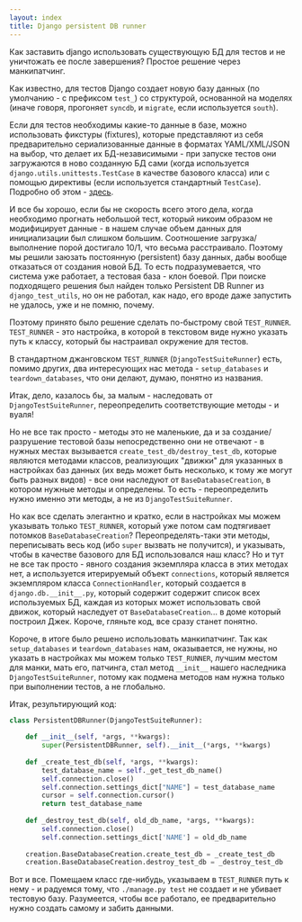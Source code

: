 ```yaml
---
layout: index
title: Django persistent DB runner
---
```


Как заставить django использовать существующую БД для тестов и не
уничтожать ее после завершения? Простое решение через манкипатчинг.

Как известно, для тестов Django создает новую базу данных (по умолчанию - с
префиксом `test_`) со структурой, основанной на моделях (иначе говоря, прогоняет
`syncdb`, и `migrate`, если используется `south`).

Если для тестов необходимы какие-то данные в базе, можно использовать фикстуры
(fixtures), которые представляют из себя предварительно сериализованные данные в
форматах YAML/XML/JSON на выбор, что делает их БД-независимыми - при запуске
тестов они загружаются в ново созданную БД сами (когда используется
`django.utils.unittests.TestCase` в качестве базового класса) или с помощью
директивы (если используется стандартный `TestCase`). Подробно об этом -
[здесь](https://docs.djangoproject.com/en/dev/topics/testing/).

И все бы хорошо, если бы не скорость всего этого дела, когда необходимо прогнать
небольшой тест, который никоим образом не модифицирует данные - в нашем случае
объем данных для инициализации был слишком большим. Соотношение
загрузка/выполнение порой достигало 10/1, что весьма расстраивало. Поэтому мы
решили заюзать постоянную (persistent) базу данных, дабы вообще отказаться от
создания новой БД. То есть подразумевается, что система уже работает, а тестовая
база - клон боевой.  При поиске подходящего решения был найден только Persistent
DB Runner из `django_test_utils`, но он не работал, как надо, его вроде даже
запустить не удалось, уже и не помню, почему.

Поэтому принято было решение сделать по-быстрому свой `TEST_RUNNER`.
`TEST_RUNNER` - это настройка, в которой в текстовом виде нужно указать путь к
классу, который бы настраивал окружение для тестов.

В стандартном джанговском `TEST_RUNNER` (`DjangoTestSuiteRunner`) есть, помимо
других, два интересующих нас метода - `setup_databases` и `teardown_databases`,
что они делают, думаю, понятно из названия.

Итак, дело, казалось бы, за малым - наследовать от `DjangoTestSuiteRunner`,
переопределить соответствующие методы - и вуаля!

Но не все так просто - методы это не маленькие, да и за создание/разрушение
тестовой базы непосредственно они не отвечают - в нужных местах вызывается
`create_test_db/destroy_test_db`, которые являются методами классов,
реализующих "движки" для указанных в настройках баз данных (их ведь может быть
несколько, к тому же могут быть разных видов) - все они наследуют от
`BaseDatabaseCreation`, в котором нужные методы и определены. То есть -
переопределить нужно именно эти методы, а не из `DjangoTestSuiteRunner`.

Но как все сделать элегантно и кратко, если в настройках мы можем указывать
только `TEST_RUNNER`, который уже потом сам подтягивает потомков
`BaseDatabaseCreation`? Переопределять-таки эти методы, переписывать весь код
(ибо `super` вызвать не получится), и указывать, чтобы в качестве базового для
БД использовался наш класс? Но и тут не все так просто - явного создания
экземпляра класса в этих методах нет, а используется итерируемый объект
`connections`, который является экземпляром класса `ConnectionHandler`, который
создается в `django.db.__init__.py`, который содержит содержит список всех
используемых БД, каждая из которых может использовать свой движок, который
наследует от `BaseDatabaseCreation`... в доме который построил Джек. Короче,
гляньте код, все сразу станет понятно.

Короче, в итоге было решено использовать манкипатчинг. Так как `setup_databases`
и `teardown_databases` нам, оказывается, не нужны, но указать в настройках
мы можем только `TEST_RUNNER`, лучшим местом для манки, мать его, патчинга, стал
метод `__init__` нашего наследника `DjangoTestSuiteRunner`, потому как подмена
методов нам нужна только при выполнении тестов, а не глобально.

Итак, результирующий код:

```python
class PersistentDBRunner(DjangoTestSuiteRunner):
 
    def __init__(self, *args, **kwargs):
        super(PersistentDBRunner, self).__init__(*args, **kwargs)
 
    def _create_test_db(self, *args, **kwargs):
        test_database_name = self._get_test_db_name()
        self.connection.close()
        self.connection.settings_dict["NAME"] = test_database_name
        cursor = self.connection.cursor()
        return test_database_name
 
    def _destroy_test_db(self, old_db_name, *args, **kwargs):
        self.connection.close()
        self.connection.settings_dict['NAME'] = old_db_name
 
    creation.BaseDatabaseCreation.create_test_db = _create_test_db
    creation.BaseDatabaseCreation.destroy_test_db = _destroy_test_db
```

Вот и все. Помещаем класс где-нибудь, указываем в `TEST_RUNNER` путь к нему - и
радуемся тому, что `./manage.py test` не создает и не убивает тестовую базу.
Разумеется, чтобы все работало, ее предварительно нужно создать самому и забить
данными.
